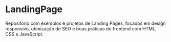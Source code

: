 # LandingPage
Repositório com exemplos e projetos de Landing Pages, focados em design responsivo, otimização de SEO e boas práticas de frontend com HTML, CSS e JavaScript.
